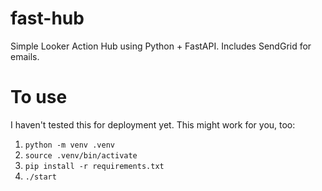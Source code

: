 # fast-hub
Simple Looker Action Hub using Python + FastAPI. Includes SendGrid for emails.

# To use
I haven't tested this for deployment yet. This might work for you, too:

1. `python -m venv .venv`
2. `source .venv/bin/activate`
3. `pip install -r requirements.txt`
4. `./start`
